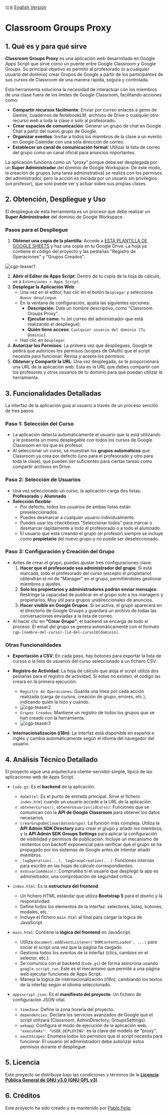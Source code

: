 🇬🇧 [English Version](README.en.md)

# Classroom Groups Proxy

## 1. Qué es y para qué sirve

**Classroom Groups Proxy** es una aplicación web desarrollada en Google Apps Script que sirve como un puente entre Google Classroom y Google Groups. Su principal objetivo es permitir al profesorado (o a cualquier usuario del dominio) crear Grupos de Google a partir de los participantes de sus cursos de Classroom de una manera rápida, segura y controlada.

Esta herramienta soluciona la necesidad de interactuar con los miembros de una clase fuera de los límites de Google Classroom, facilitando acciones como:

*   **Compartir recursos fácilmente**: Enviar por correo enlaces a gems de Gemini, cuadernos de NotebookLM, archivos de Drive o cualquier otro recurso web a toda la clase o solo al profesorado.
*   **Crear espacios de comunicación**: Generar un grupo de chat en Google Chat a partir del nuevo grupo de Google.
*   **Organizar eventos**: Invitar a todos los miembros de la clase a un evento en Google Calendar con una sola dirección de correo.
*   **Establecer un canal de comunicación formal**: Utilizar la lista de correo del grupo como un canal oficial para anuncios importantes.

La aplicación funciona como un "proxy" porque debe ser desplegada por un **Super Administrador** del dominio de Google Workspace. De este modo, la creación de grupos (una tarea administrativa) se realiza con los permisos del administrador, pero la acción es iniciada por un usuario sin privilegios (un profesor), que solo puede ver y actuar sobre sus propias clases.

## 2. Obtención, Despliegue y Uso

El despliegue de esta herramienta es un proceso que debe realizar un **Super Administrador** del dominio de Google Workspace.

### Pasos para el Despliegue

1.  **Obtener una copia de la plantilla**: Accede a [ESTA PLANTILLA DE GOOGLE SHEETS](https://docs.google.com/spreadsheets/d/{ID_ARCHIVO}/copy) y haz una copia en tu Google Drive. La hoja ya contiene el código del proyecto y las pestañas "Registro de Operaciones" y "Grupos Creados".

![cgp-teaser1](readme-files/cgp-teaser1.png)

2.  **Abrir el Editor de Apps Script**: Dentro de tu copia de la hoja de cálculo, ve a `Extensiones > Apps Script`.
3.  **Desplegar la Aplicación Web**:
    *   Una vez en el editor, haz clic en el botón `Desplegar` y selecciona `Nuevo despliegue`.
    *   En la ventana de configuración, ajusta las siguientes opciones:
        *   **Descripción**: Dale un nombre descriptivo, como "Classroom Groups Proxy".
        *   **Ejecutar como**: `Yo` (el correo del administrador que está realizando el despliegue).
        *   **Quién tiene acceso**: `Cualquier usuario del dominio [Tu Dominio]`.
    *   Haz clic en `Desplegar`.
5.  **Autorizar los Permisos**: La primera vez que despliegues, Google te pedirá que autorices los permisos (scopes de OAuth) que el script necesita para funcionar. Revisa y acepta los permisos.
6.  **Obtener y Compartir la URL**: Una vez desplegada, se te proporcionará una URL de la aplicación web. Esta es la URL que debes compartir con los profesores y otros usuarios de tu dominio para que puedan utilizar la herramienta.

## 3. Funcionalidades Detalladas

La interfaz de la aplicación guía al usuario a través de un proceso sencillo de tres pasos.

### Paso 1: Selección del Curso

*   La aplicación detecta automáticamente el usuario que la está utilizando y le presenta un menú desplegable con todos los cursos de Google Classroom en los que es profesor.
*   Al seleccionar un curso, se muestran los **grupos automáticos** que Classroom ya crea por defecto (uno para el profesorado y otro para toda la clase), que pueden ser suficientes para ciertas tareas como compartir archivos en Drive.

### Paso 2: Selección de Usuarios

*   Una vez seleccionado un curso, la aplicación carga dos listas: **Profesorado** y **Alumnado**.
*   **Selección flexible**:
    *   Por defecto, todos los usuarios de ambas listas están preseleccionados.
    *   Puedes desmarcar a cualquier usuario individualmente.
    *   Puedes usar los checkboxes "Seleccionar todos" para marcar o desmarcar rápidamente a todo el profesorado o a todo el alumnado.
    *   El usuario que está creando el grupo (el profesor) siempre se incluye como **propietario** del nuevo grupo y no puede ser deseleccionado.

### Paso 3: Configuración y Creación del Grupo

*   Antes de crear el grupo, puedes ajustar tres configuraciones clave:
    1.  **Hacer que el profesorado sea administrador del grupo**: Si está marcada, todo el profesorado del curso (excepto el propietario) obtendrán el rol de "Manager" en el grupo, permitiéndoles gestionar miembros y ajustes.
    2.  **Solo los propietarios y administradores podrán enviar mensajes**: Restringe la capacidad de publicar en el grupo solo a los managers y propietarios. Muy útil para grupos unidireccionales de anuncios.
    3.  **Hacer visible en Google Grupos**: Si se activa, el grupo aparecerá en el directorio de Google Groups y guardará un archivo de todas las conversaciones enviadas a la lista de correo.
*   Al hacer clic en **"Crear Grupo"**, el backend se encarga de todo el proceso. El email del grupo se genera automáticamente con el formato `cgp-[nombre-del-curso]-[id-del-curso]@[dominio]`.

### Otras Funcionalidades

*   **Exportación a CSV**: En cada paso, hay botones para exportar la lista de cursos o la lista de usuarios del curso seleccionado a un fichero CSV.
*   **Registro de Actividad**: La hoja de cálculo que aloja el script utiliza dos pestañas para el registro de actividad. Si estas no existen, el código las creará en la primera ejecución:
    *   `Registro de Operaciones`: Guarda una línea por cada acción realizada (carga de cursos, creación de grupo, errores, etc.), indicando quién la hizo y cuándo.
    *   ![cgp-teaser2](readme-files/cgp-teaser2.png)
    *   `Grupos Creados`: Mantiene un registro de todos los grupos que se han creado con la herramienta.
    *   ![cgp-teaser3](readme-files/cgp-teaser3.png)

*   **Internacionalización (i18n)**: La interfaz está disponible en español e inglés y cambia automáticamente según el idioma del navegador del usuario.

## 4. Análisis Técnico Detallado

El proyecto sigue una arquitectura cliente-servidor simple, típica de las aplicaciones web de Apps Script.

*   `Code.gs`: Es el **backend** de la aplicación.
    *   `doGet(e)`: Es el punto de entrada principal. Sirve el fichero `index.html` cuando un usuario accede a la URL de la aplicación.
    *   `obtenerCursos()`, `obtenerUsuarios(idCurso)`: Funciones que se comunican con la **API de Google Classroom** para obtener los datos necesarios.
    *   `crearGrupoDeClase(datosGrupo)`: La función más compleja. Utiliza la **API Admin SDK Directory** para crear el grupo y añadir los miembros, y la **API Admin SDK Groups Settings** para aplicar la configuración de visibilidad y permisos de publicación. Incluye un mecanismo de reintentos con backoff exponencial para verificar que el grupo se ha propagado por los sistemas de Google antes de intentar añadir miembros.
    *   `_logOperation(...)`, `_logGroupCreation(...)`: Funciones internas para escribir en las hojas de cálculo correspondientes.
    *   `esUsuarioAdmin()`: Comprueba si el usuario que desplegó la app es administrador, una comprobación de seguridad crítica.

*   `index.html`: Es la **estructura del frontend**.
    *   Un fichero HTML estándar que utiliza **Bootstrap 5** para el diseño y la responsividad.
    *   Define todos los elementos de la interfaz: selectores, listas, botones, modales, etc.
    *   Incluye el fichero `main.html` al final para cargar la lógica de JavaScript.

*   `main.html`: Contiene la **lógica del frontend** en JavaScript.
    *   Utiliza `document.addEventListener('DOMContentLoaded', ...)` para iniciar el script una vez que la página ha cargado.
    *   Gestiona todos los eventos de la interfaz (clics, cambios en el selector, etc.).
    *   Se comunica con el backend (`Code.gs`) de forma asíncrona usando `google.script.run`. Este es el mecanismo que permite a una página web ejecutar funciones de Apps Script.
    *   Maneja la lógica de internacionalización (i18n), cambiando los textos de la interfaz según el idioma seleccionado.

*   `appsscript.json`: Es el **manifiesto del proyecto**. Un fichero de configuración JSON vital.
    *   `timeZone`: Define la zona horaria del proyecto.
    *   `dependencies`: Declara los servicios avanzados de Google que el script utilizará (Classroom, AdminDirectory, GroupsSettings).
    *   `webapp`: Configura el modo de ejecución de la aplicación web. `"executeAs": "USER_DEPLOYING"` es la clave del modelo de "proxy".
    *   `oauthScopes`: Enumera todos los permisos que el script necesita para funcionar. El usuario (el administrador) debe autorizar estos permisos durante el despliegue.

## 5. Licencia

Este proyecto se distribuye bajo las condiciones y términos de la **[Licencia Pública General de GNU v3.0 (GNU GPL v3)](LICENSE)**.

## 6. Créditos

Este proyecto ha sido creado y es mantenido por [Pablo Felip](https://www.linkedin.com/in/pfelipm/).
